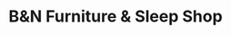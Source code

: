 ---
title: "B&N Furniture & Sleep Shop"
url: /southampton/bundn-furniture-und-sleep-shop/
shop: Möbel
---